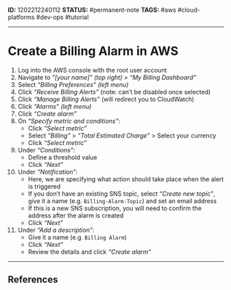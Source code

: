 **ID:** 1202212240112
**STATUS:** #permanent-note
**TAGS:** #aws #cloud-platforms #dev-ops #tutorial

---

# Create a Billing Alarm in AWS

1. Log into the AWS console with the root user account
2. Navigate to _”[your name]” (top right)_ > _“My Billing Dashboard”_
3. Select _“Billing Preferences” (left menu)_
4. Click _“Receive Billing Alerts”_ (note: can’t be disabled once selected)
5. Click _“Manage Billing Alerts”_ (will redirect you to CloudWatch)
6. Click _“Alarms” (left menu)_
7. Click _“Create alarm”_
8. On _“Specify metric and conditions”_:
    - Click _“Select metric”_
    - Select _“Billing”_ > _“Total Estimated Charge”_ > Select your currency
    - Click _“Select metric”_
9. Under _“Conditions”_:
    - Define a threshold value
    - Click _“Next”_
10. Under _“Notification”_:
    - Here, we are specifying what action should take place when the alert is triggered
    - If you don’t have an existing SNS topic, select _“Create new topic”_, give it a name (e.g. `Billing-Alarm-Topic`) and set an email address
    - If this is a new SNS subscription, you will need to confirm the address after the alarm is created
    - Click _“Next”_
11. Under _“Add a description”_:
    - Give it a name (e.g. `Billing Alarm`)
    - Click _“Next”_
    - Review the details and click _“Create alarm”_

---
## References
